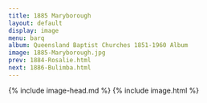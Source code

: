 ```yaml
---
title: 1885 Maryborough
layout: default
display: image
menu: barq
album: Queensland Baptist Churches 1851-1960 Album
image: 1885-Maryborough.jpg
prev: 1884-Rosalie.html
next: 1886-Bulimba.html
---
```

{% include image-head.md %}
{% include image.html %}